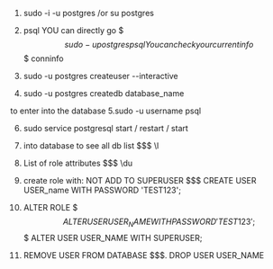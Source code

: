 1. sudo -i -u postgres /or su postgres
2. psql 
YOU can directly go $$$ sudo -u postgres psql
You can check your current info $$$ conninfo

3. sudo -u postgres createuser --interactive

4. sudo -u postgres createdb database_name

to enter into the database 
5.sudo -u username psql

6. sudo service postgresql start / restart / start 

7. into database to see all db list $$$ \l

8. List of role attributes $$$ \du

9. create role with: NOT ADD TO SUPERUSER
$$$ CREATE USER USER_name WITH PASSWORD 'TEST123';

10. ALTER ROLE 
$$$ ALTER USER USER_NAME WITH PASSWORD 'TEST123';
$$$ ALTER USER USER_NAME WITH SUPERUSER;

11. REMOVE USER FROM DATABASE 
$$$. DROP USER USER_NAME




   

